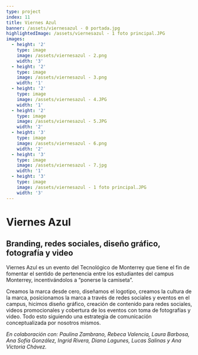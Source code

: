 ```yaml
---
type: project
index: 11
title: Viernes Azul
banner: /assets/viernesazul - 0 portada.jpg
highlightedImage: /assets/viernesazul - 1 foto principal.JPG
images:
  - height: '2'
    type: image
    image: /assets/viernesazul - 2.png
    width: '3'
  - height: '2'
    type: image
    image: /assets/viernesazul - 3.png
    width: '1'
  - height: '2'
    type: image
    image: /assets/viernesazul - 4.JPG
    width: '1'
  - height: '2'
    type: image
    image: /assets/viernesazul - 5.JPG
    width: '2'
  - height: '3'
    type: image
    image: /assets/viernesazul - 6.png
    width: '2'
  - height: '3'
    type: image
    image: /assets/viernesazul - 7.jpg
    width: '1'
  - height: '3'
    type: image
    image: /assets/viernesazul - 1 foto principal.JPG
    width: '3'
---
```

# Viernes Azul

## Branding, redes sociales, diseño gráfico, fotografía y video

Viernes Azul es un evento del Tecnológico de Monterrey que tiene el fin de fomentar el sentido de pertenencia entre los estudiantes del campus Monterrey, incentivándolos a “ponerse la camiseta”.

Creamos la marca desde cero, diseñamos el logotipo, creamos la cultura de la marca, posicionamos la marca a través de redes sociales y eventos en el campus, hicimos diseño gráfico, creación de contenido para redes sociales, videos promocionales y cobertura de los eventos con toma de fotografías y video. Todo esto siguiendo una estrategia de comunicación conceptualizada por nosotros mismos. 

_En colaboración con: Paulina Zambrano, Rebeca Valencia, Laura Barbosa, Ana Sofía González, Ingrid Rivera, Diana Lagunes, Lucas Salinas y Ana Victoria Chávez._
